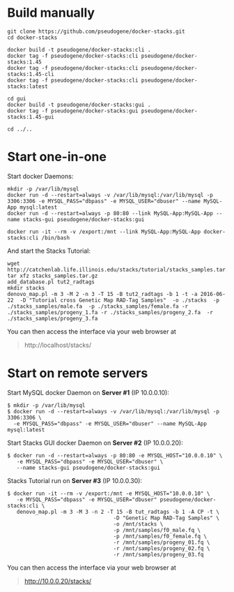 # Build manually

```
git clone https://github.com/pseudogene/docker-stacks.git
cd docker-stacks

docker build -t pseudogene/docker-stacks:cli .
docker tag -f pseudogene/docker-stacks:cli pseudogene/docker-stacks:1.45
docker tag -f pseudogene/docker-stacks:cli pseudogene/docker-stacks:1.45-cli
docker tag -f pseudogene/docker-stacks:cli pseudogene/docker-stacks:latest

cd gui
docker build -t pseudogene/docker-stacks:gui .
docker tag -f pseudogene/docker-stacks:gui pseudogene/docker-stacks:1.45-gui

cd ../..
```

# Start one-in-one
Start docker Daemons:

```
mkdir -p /var/lib/mysql
docker run -d --restart=always -v /var/lib/mysql:/var/lib/mysql -p 3306:3306 -e MYSQL_PASS="dbpass" -e MYSQL_USER="dbuser" --name MySQL-App mysql:latest
docker run -d --restart=always -p 80:80 --link MySQL-App:MySQL-App --name stacks-gui pseudogene/docker-stacks:gui

docker run -it --rm -v /export:/mnt --link MySQL-App:MySQL-App docker-stacks:cli /bin/bash
```

And start the Stacks Tutorial:

```
wget http://catchenlab.life.illinois.edu/stacks/tutorial/stacks_samples.tar.gz
tar xfz stacks_samples.tar.gz
add_database.pl tut2_radtags
mkdir stacks
denovo_map.pl -m 3 -M 2 -n 3 -T 15 -B tut2_radtags -b 1 -t -a 2016-06-22  -D "Tutorial cross Genetic Map RAD-Tag Samples"  -o ./stacks  -p ./stacks_samples/male.fa  -p ./stacks_samples/female.fa -r ./stacks_samples/progeny_1.fa -r ./stacks_samples/progeny_2.fa  -r ./stacks_samples/progeny_3.fa
```

You can then access the interface via your web browser at

>    http://localhost/stacks/

# Start on remote servers

Start MySQL docker Daemon on **Server #1** (IP 10.0.0.10):

```
$ mkdir -p /var/lib/mysql
$ docker run -d --restart=always -v /var/lib/mysql:/var/lib/mysql -p 3306:3306 \
  -e MYSQL_PASS="dbpass" -e MYSQL_USER="dbuser" --name MySQL-App mysql:latest
```

Start Stacks GUI docker Daemon on **Server #2** (IP 10.0.0.20):

```
$ docker run -d --restart=always -p 80:80 -e MYSQL_HOST="10.0.0.10" \
   -e MYSQL_PASS="dbpass" -e MYSQL_USER="dbuser" \
   --name stacks-gui pseudogene/docker-stacks:gui
```

Stacks Tutorial run on **Server #3** (IP 10.0.0.30):

```
$ docker run -it --rm -v /export:/mnt -e MYSQL_HOST="10.0.0.10" \
   -e MYSQL_PASS="dbpass" -e MYSQL_USER="dbuser" pseudogene/docker-stacks:cli \
   denovo_map.pl -m 3 -M 3 -n 2 -T 15 -B tut_radtags -b 1 -A CP -t \
                                  -D "Genetic Map RAD-Tag Samples" \
                                  -o /mnt/stacks \
                                  -p /mnt/samples/f0_male.fq \
                                  -p /mnt/samples/f0_female.fq \
                                  -r /mnt/samples/progeny_01.fq \
                                  -r /mnt/samples/progeny_02.fq \
                                  -r /mnt/samples/progeny_03.fq
```

You can then access the interface via your web browser at

>    http://10.0.0.20/stacks/
